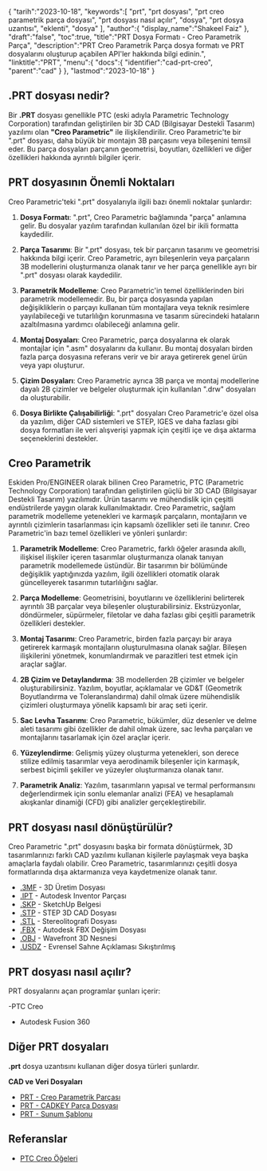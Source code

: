 {
"tarih":"2023-10-18",
   "keywords":[
"prt",
"prt dosyası",
"prt creo parametrik parça dosyası",
"prt dosyası nasıl açılır",
"dosya",
"prt dosya uzantısı",
"eklenti",
"dosya"
],
   "author":{
"display_name":"Shakeel Faiz"
},
"draft":"false",
"toc":true,
"title":"PRT Dosya Formatı - Creo Parametrik Parça",
   "description":"PRT Creo Parametrik Parça dosya formatı ve PRT dosyalarını oluşturup açabilen API'ler hakkında bilgi edinin.",
"linktitle":"PRT",
   "menu":{
      "docs":{
         "identifier":"cad-prt-creo",
         "parent":"cad"
}
},
"lastmod":"2023-10-18"
}

## .PRT dosyası nedir?

Bir **.PRT** dosyası genellikle PTC (eski adıyla Parametric Technology Corporation) tarafından geliştirilen bir 3D CAD (Bilgisayar Destekli Tasarım) yazılımı olan **"Creo Parametric"** ile ilişkilendirilir. Creo Parametric'te bir ".prt" dosyası, daha büyük bir montajın 3B parçasını veya bileşenini temsil eder. Bu parça dosyaları parçanın geometrisi, boyutları, özellikleri ve diğer özellikleri hakkında ayrıntılı bilgiler içerir.

## PRT dosyasının Önemli Noktaları

Creo Parametric'teki ".prt" dosyalarıyla ilgili bazı önemli noktalar şunlardır:

1. **Dosya Formatı**: ".prt", Creo Parametric bağlamında "parça" anlamına gelir. Bu dosyalar yazılım tarafından kullanılan özel bir ikili formatta kaydedilir.
    












2. **Parça Tasarımı**: Bir ".prt" dosyası, tek bir parçanın tasarımı ve geometrisi hakkında bilgi içerir. Creo Parametric, ayrı bileşenlerin veya parçaların 3B modellerini oluşturmanıza olanak tanır ve her parça genellikle ayrı bir ".prt" dosyası olarak kaydedilir.
    












3. **Parametrik Modelleme**: Creo Parametric'in temel özelliklerinden biri parametrik modellemedir. Bu, bir parça dosyasında yapılan değişikliklerin o parçayı kullanan tüm montajlara veya teknik resimlere yayılabileceği ve tutarlılığın korunmasına ve tasarım sürecindeki hataların azaltılmasına yardımcı olabileceği anlamına gelir.
    












4. **Montaj Dosyaları**: Creo Parametric, parça dosyalarına ek olarak montajlar için ".asm" dosyalarını da kullanır. Bu montaj dosyaları birden fazla parça dosyasına referans verir ve bir araya getirerek genel ürün veya yapı oluşturur.
    












5. **Çizim Dosyaları**: Creo Parametric ayrıca 3B parça ve montaj modellerine dayalı 2B çizimler ve belgeler oluşturmak için kullanılan ".drw" dosyaları da oluşturabilir.
    












6. **Dosya Birlikte Çalışabilirliği**: ".prt" dosyaları Creo Parametric'e özel olsa da yazılım, diğer CAD sistemleri ve STEP, IGES ve daha fazlası gibi dosya formatları ile veri alışverişi yapmak için çeşitli içe ve dışa aktarma seçeneklerini destekler.
    












## Creo Parametrik

Eskiden Pro/ENGINEER olarak bilinen Creo Parametric, PTC (Parametric Technology Corporation) tarafından geliştirilen güçlü bir 3D CAD (Bilgisayar Destekli Tasarım) yazılımıdır. Ürün tasarımı ve mühendislik için çeşitli endüstrilerde yaygın olarak kullanılmaktadır. Creo Parametric, sağlam parametrik modelleme yetenekleri ve karmaşık parçaların, montajların ve ayrıntılı çizimlerin tasarlanması için kapsamlı özellikler seti ile tanınır. Creo Parametric'in bazı temel özellikleri ve yönleri şunlardır:

1. **Parametrik Modelleme**: Creo Parametric, farklı öğeler arasında akıllı, ilişkisel ilişkiler içeren tasarımlar oluşturmanıza olanak tanıyan parametrik modellemede üstündür. Bir tasarımın bir bölümünde değişiklik yaptığınızda yazılım, ilgili özellikleri otomatik olarak güncelleyerek tasarımın tutarlılığını sağlar.
    












2. **Parça Modelleme**: Geometrisini, boyutlarını ve özelliklerini belirterek ayrıntılı 3B parçalar veya bileşenler oluşturabilirsiniz. Ekstrüzyonlar, döndürmeler, süpürmeler, filetolar ve daha fazlası gibi çeşitli parametrik özellikleri destekler.
    












3. **Montaj Tasarımı**: Creo Parametric, birden fazla parçayı bir araya getirerek karmaşık montajların oluşturulmasına olanak sağlar. Bileşen ilişkilerini yönetmek, konumlandırmak ve parazitleri test etmek için araçlar sağlar.
    












4. **2B Çizim ve Detaylandırma**: 3B modellerden 2B çizimler ve belgeler oluşturabilirsiniz. Yazılım, boyutlar, açıklamalar ve GD&T (Geometrik Boyutlandırma ve Toleranslandırma) dahil olmak üzere mühendislik çizimleri oluşturmaya yönelik kapsamlı bir araç seti içerir.
    












5. **Sac Levha Tasarımı**: Creo Parametric, bükümler, düz desenler ve delme aleti tasarımı gibi özellikler de dahil olmak üzere, sac levha parçaları ve montajlarını tasarlamak için özel araçlar içerir.
    












6. **Yüzeylendirme**: Gelişmiş yüzey oluşturma yetenekleri, son derece stilize edilmiş tasarımlar veya aerodinamik bileşenler için karmaşık, serbest biçimli şekiller ve yüzeyler oluşturmanıza olanak tanır.
    












7. **Parametrik Analiz**: Yazılım, tasarımların yapısal ve termal performansını değerlendirmek için sonlu elemanlar analizi (FEA) ve hesaplamalı akışkanlar dinamiği (CFD) gibi analizler gerçekleştirebilir.

## PRT dosyası nasıl dönüştürülür?

Creo Parametric ".prt" dosyasını başka bir formata dönüştürmek, 3D tasarımlarınızı farklı CAD yazılımı kullanan kişilerle paylaşmak veya başka amaçlarla faydalı olabilir. Creo Parametric, tasarımlarınızı çeşitli dosya formatlarında dışa aktarmanıza veya kaydetmenize olanak tanır.

- [.3MF](/tr/3d/3mf/) - 3D Üretim Dosyası
- [.IPT](/tr/3d/ipt/) - Autodesk Inventor Parçası
- [.SKP](/tr/image/skp/) - SketchUp Belgesi
- [.STP](/tr/3d/stp/) - STEP 3D CAD Dosyası
- [.STL](/tr/cad/stl/) - Stereolitografi Dosyası
- [.FBX](/tr/3d/fbx/) - Autodesk FBX Değişim Dosyası
- [.OBJ](/tr/3d/obj/) - Wavefront 3D Nesnesi
- [.USDZ](/tr/3d/usdz/) - Evrensel Sahne Açıklaması Sıkıştırılmış

## PRT dosyası nasıl açılır?

PRT dosyalarını açan programlar şunları içerir:

-PTC Creo
- Autodesk Fusion 360

## Diğer PRT dosyaları

**.prt** dosya uzantısını kullanan diğer dosya türleri şunlardır.

**CAD ve Veri Dosyaları**
- [PRT - Creo Parametrik Parçası](/tr/cad/prt-creo/)
- [PRT - CADKEY Parça Dosyası](/tr/cad/prt-cadkey/)
- [PRT - Sunum Şablonu](/tr/data/prt-template/)

## Referanslar
* [PTC Creo Öğeleri](https://en.wikipedia.org/wiki/PTC_Creo_Elements/Pro)

